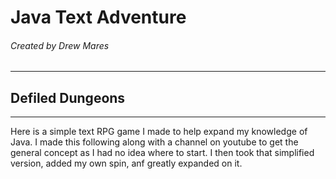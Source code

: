 # Java Text Adventure 
###### Created by Drew Mares
***
## Defiled Dungeons
***
Here is a simple text RPG game I made to help expand my knowledge of Java.
I made this following along with a channel on youtube to get the general concept as I had no idea where to start. 
I then took that simplified version, added my own spin, anf greatly expanded on it. 
